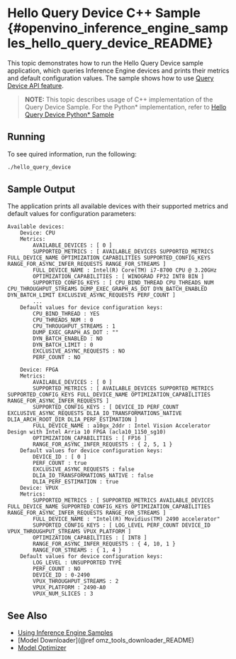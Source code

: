 # Hello Query Device C++ Sample {#openvino_inference_engine_samples_hello_query_device_README}

This topic demonstrates how to run the Hello Query Device sample application, which queries Inference Engine devices and prints their metrics and default configuration values. The sample shows how to use [Query Device API feature](../../../docs/IE_DG/InferenceEngine_QueryAPI.md).
> **NOTE:** This topic describes usage of C++ implementation of the Query Device Sample. 
> For the Python* implementation, refer to [Hello Query Device Python* Sample](../../ie_bridges/python/sample/hello_query_device/README.md)
## Running

To see quired information, run the following:
```sh
./hello_query_device
```

## Sample Output

The application prints all available devices with their supported metrics and default values for configuration parameters:

```
Available devices: 
	Device: CPU
	Metrics: 
		AVAILABLE_DEVICES : [ 0 ]
		SUPPORTED_METRICS : [ AVAILABLE_DEVICES SUPPORTED_METRICS FULL_DEVICE_NAME OPTIMIZATION_CAPABILITIES SUPPORTED_CONFIG_KEYS RANGE_FOR_ASYNC_INFER_REQUESTS RANGE_FOR_STREAMS ]
		FULL_DEVICE_NAME : Intel(R) Core(TM) i7-8700 CPU @ 3.20GHz
		OPTIMIZATION_CAPABILITIES : [ WINOGRAD FP32 INT8 BIN ]
		SUPPORTED_CONFIG_KEYS : [ CPU_BIND_THREAD CPU_THREADS_NUM CPU_THROUGHPUT_STREAMS DUMP_EXEC_GRAPH_AS_DOT DYN_BATCH_ENABLED DYN_BATCH_LIMIT EXCLUSIVE_ASYNC_REQUESTS PERF_COUNT ]
		...
	Default values for device configuration keys: 
		CPU_BIND_THREAD : YES
		CPU_THREADS_NUM : 0
		CPU_THROUGHPUT_STREAMS : 1
		DUMP_EXEC_GRAPH_AS_DOT : ""
		DYN_BATCH_ENABLED : NO
		DYN_BATCH_LIMIT : 0
		EXCLUSIVE_ASYNC_REQUESTS : NO
		PERF_COUNT : NO

	Device: FPGA
	Metrics: 
		AVAILABLE_DEVICES : [ 0 ]
		SUPPORTED_METRICS : [ AVAILABLE_DEVICES SUPPORTED_METRICS SUPPORTED_CONFIG_KEYS FULL_DEVICE_NAME OPTIMIZATION_CAPABILITIES RANGE_FOR_ASYNC_INFER_REQUESTS ]
		SUPPORTED_CONFIG_KEYS : [ DEVICE_ID PERF_COUNT EXCLUSIVE_ASYNC_REQUESTS DLIA_IO_TRANSFORMATIONS_NATIVE DLIA_ARCH_ROOT_DIR DLIA_PERF_ESTIMATION ]
		FULL_DEVICE_NAME : a10gx_2ddr : Intel Vision Accelerator Design with Intel Arria 10 FPGA (acla10_1150_sg10)
		OPTIMIZATION_CAPABILITIES : [ FP16 ]
		RANGE_FOR_ASYNC_INFER_REQUESTS : { 2, 5, 1 }
	Default values for device configuration keys: 
		DEVICE_ID : [ 0 ]
		PERF_COUNT : true
		EXCLUSIVE_ASYNC_REQUESTS : false
		DLIA_IO_TRANSFORMATIONS_NATIVE : false
		DLIA_PERF_ESTIMATION : true
    Device: VPUX
    Metrics:
        SUPPORTED_METRICS : [ SUPPORTED_METRICS AVAILABLE_DEVICES FULL_DEVICE_NAME SUPPORTED_CONFIG_KEYS OPTIMIZATION_CAPABILITIES RANGE_FOR_ASYNC_INFER_REQUESTS RANGE_FOR_STREAMS ]
        FULL_DEVICE_NAME : "Intel(R) Movidius(TM) 2490 accelerator"
        SUPPORTED_CONFIG_KEYS : [ LOG_LEVEL PERF_COUNT DEVICE_ID VPUX_THROUGHPUT_STREAMS VPUX_PLATFORM ]
        OPTIMIZATION_CAPABILITIES : [ INT8 ]
        RANGE_FOR_ASYNC_INFER_REQUESTS : { 4, 10, 1 }
        RANGE_FOR_STREAMS : { 1, 4 }
    Default values for device configuration keys:
        LOG_LEVEL : UNSUPPORTED TYPE
        PERF_COUNT : NO
        DEVICE_ID : 0-2490
        VPUX_THROUGHPUT_STREAMS : 2
        VPUX_PLATFORM : 2490-A0
        VPUX_NUM_SLICES : 3
```

## See Also
* [Using Inference Engine Samples](../../../docs/IE_DG/Samples_Overview.md)
* [Model Downloader](@ref omz_tools_downloader_README)
* [Model Optimizer](../../../docs/MO_DG/Deep_Learning_Model_Optimizer_DevGuide.md)
